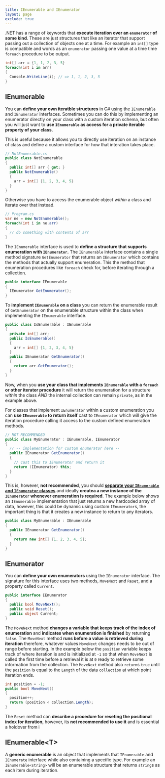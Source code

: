 ```yaml
---
title: IEnumerable and IEnumerator
layout: page
exclude: true
---
```


.NET has a range of keywords that **execute iteration over an `enumerator` of some kind**. These are just structures that like an iterator that support passing out a collection of objects one at a time. For example an `int[]` type is compatible and words as an `enumerator` passing one value at a time time `foreach` procedure to be output. 
```csharp
int[] arr = {1, 1, 2, 3, 5}
foreach(int i in arr)
{
  Console.WriteLine(i); // => 1, 1, 2, 3, 5
}
```

## IEnumerable

You can **define your own iteratble structures** in C# using the `IEnumerable` and `IEnumerator` interfaces. Sometimes you can do this by implementing an enumerator directly on your class with a custom iteration schema, but often you will just want to **use `IEnumerable` as access for a private iterable property of your class**.

This is useful because it allows you to directly use iteration on an instance of class and define a custom interface for how that interation takes place.
```csharp
// NotEnumerable.cs
public class NotEnumerable
{
  public int[] arr { get; }
  public NotEnumerable()
  {
    arr = int[] {1, 2, 3, 4, 5}
  }
}
```

Otherwise you have to access the enumerable object *within* a class and iterate over that instead.
```csharp
// Program.cs
var ne = new NotEnumerable();
foreach(int i in ne.arr)
{
  // do something with contents of arr
}
```

The `IEnumerable` interface is used to **define a structure that supports enumeration with `IEnumerator`.** The `IEnumerable` interface contains a single method signature `GetEnumerator` that returns an `IEnumerator` which contains the methods that actually support enumeration. This the method that enumeration procedures like `foreach` check for, before iterating through a collection.
```csharp
public interface IEnumerable
{
  IEnumerator GetEnumerator();
}
```

To **implement `IEnumerable` on a class** you can return the enumerable result of `GetEnumerator` on the enumerable structure within the class when implementing the `IEnumerable` interface.
```csharp
public class IsEnumerable : IEnumerable
{
  private int[] arr;
  public IsEnumerable()
  {
    arr = int[] {1, 2, 3, 4, 5}
  }
  public IEnumerator GetEnumerator()
  {
    return arr.GetEnumerator();
  }
}
```

Now, when you **use your class that implements `IEnumerable` with a `foreach` or other iterator procedure** it will return the enumeration for a structure *within* the class *AND* the internal collection can remain `private`, as in the example above.

For classes that implement `IEnumerator` within a custom enumeration you can **use `IEnumerable` to return itself** cast to `IEnumerator` which will give the iteration procedure calling it access to the custom defined enumeration methods. 
```csharp
// NOT RECOMMENDED
public class MyEnumerator : IEnumerable, IEnumerator
{
  // -- implementation for custom enumerator here --
  public IEnumerator GetEnumerator()
  {
    // cast this to IEnumerator and return it
    return (IEnumerator) this;
  }
}
```

This is, however, **not recommended**, you should [**separate your `IEnumerable` and `IEnumerator` classes**](https://stackoverflow.com/a/3947874) and ideally **createa a new instance of the `IEnumerator` whenever enumeration is required**. The example below shows an `IEnumerable` implementation that just returns a new hardcoded array of data, however, this could be dynamic using custom `IEnumerator`s, the important thing is that it creates a new instance to return to any iterators.
```csharp
public class MyEnumerable : IEnumerable
{
  public IEnumerator GetEnumerator()
  {
    return new int[] {1, 2, 3, 4, 5};
  }
}
```

## IEnumerator

You can **define your own enumerators** using the `IEnumerator` interface. The signature for this interface uses two methods, `MoveNext` and `Reset`, and a property called `Current`.
```csharp
public interface IEnumerator
{
  public bool MoveNext();
  public void Reset();
  public object Current; 
}
```

The `MoveNext` method **changes a variable that keeps track of the index of enumeration** and **indicates when enumeration is finished** by returning `false`. The `MoveNext` method **runs before a value is retrieved during iteration** therefore, whatever values `MoveNext` changes needs to be out of range before starting. In the example below the `position` variable keeps track of where iteration is and is initialized at `-1` so that when `MoveNext` is called the first time before a retrieval it is at `0` ready to retrieve some information from the collection. The `MoveNext` method also `return`s `true` until the `position` is equal to the `Length` of the data `collection` at which point iteration ends.
```csharp
int position = -1;
public bool MoveNext()
{
  position++;
  return (position < collection.Length);
}
```

The `Reset` method can **describe a procedure for reseting the positional index for iteration**, however, its **not recommended to use it** and is essential a holdover from i

## IEnumerable\<T\>

A **generic enumerable** is an object that implements that `IEnumerable` and `IEnumerate` interface while also containing a specific type. For example an `IEnumerable<string>` will be an enumerable structure that returns `string`s as each item during iteration.
<!--stackedit_data:
eyJoaXN0b3J5IjpbMTUyMDE5NTM2Nyw5NzE5NTE3MjksMTAxNz
Q2MDUxMywtMjA0NzE4Njg1OCwtMTA3Njk3MDU0LDExMzM0MTA5
MjIsMTgzMDY0MzM1MCwxMjE4MzgwODUwLC02Nzc2MDUxNjFdfQ
==
-->